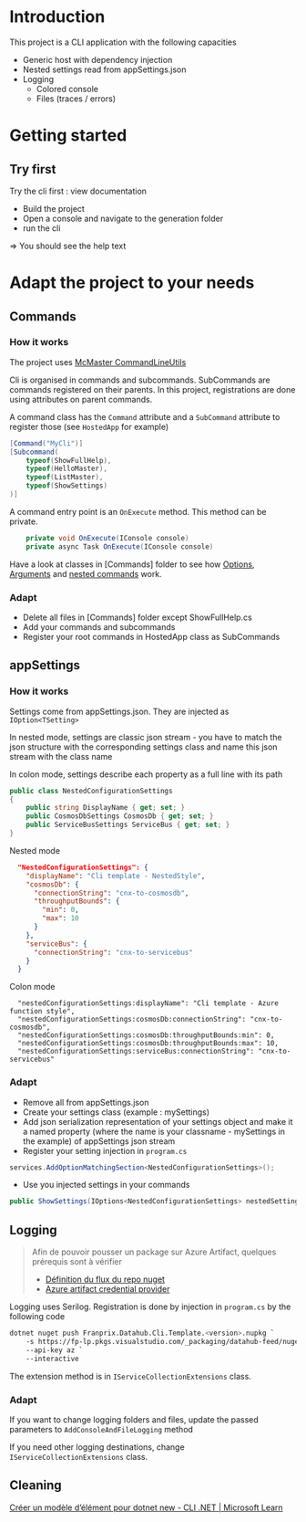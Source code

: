 ﻿# Introduction

This project is a CLI application with the following capacities

* Generic host with dependency injection
* Nested settings read from appSettings.json
* Logging
  * Colored console
  * Files (traces / errors)

# Getting started

## Try first

Try the cli first : view documentation

* Build the project
* Open a console and navigate to the generation folder
* run the cli

=> You should see the help text

# Adapt the project to your needs

## Commands

### How it works

The project uses [McMaster CommandLineUtils](https://natemcmaster.github.io/CommandLineUtils/)

Cli is organised in commands and subcommands. SubCommands are commands registered on their parents. In this project, registrations are done using attributes on parent commands.

A command class has the `Command` attribute and a `SubCommand` attribute to register those (see `HostedApp` for example)

```c#
[Command("MyCli")]
[Subcommand(
    typeof(ShowFullHelp),
    typeof(HelloMaster),
    typeof(ListMaster),
    typeof(ShowSettings)
)]
```

A command entry point is an `OnExecute` method. This method can be private.

```c#
    private void OnExecute(IConsole console)
    private async Task OnExecute(IConsole console)
```

Have a look at classes in [Commands] folder to see how [Options](https://natemcmaster.github.io/CommandLineUtils/docs/options.html?tabs=using-attributes), [Arguments](https://natemcmaster.github.io/CommandLineUtils/docs/arguments.html?tabs=using-attributes) and [nested commands](https://natemcmaster.github.io/CommandLineUtils/v3.0/api/McMaster.Extensions.CommandLineUtils.SubcommandAttribute.html) work.

### Adapt

* Delete all files in [Commands] folder except ShowFullHelp.cs
* Add your commands and subcommands
* Register your root commands in HostedApp class as SubCommands

## appSettings

### How it works

Settings come from appSettings.json. They are injected as `IOption<TSetting>`

In nested mode, settings are classic json stream - you have to match the json structure with the corresponding settings class and name this json stream with the class name

In colon mode, settings describe each property as a full line with its path

```c#
public class NestedConfigurationSettings
{
    public string DisplayName { get; set; }
    public CosmosDbSettings CosmosDb { get; set; }
    public ServiceBusSettings ServiceBus { get; set; }
}
```

Nested mode

```json
  "NestedConfigurationSettings": {
    "displayName": "Cli template - NestedStyle",
    "cosmosDb": {
      "connectionString": "cnx-to-cosmosdb",
      "throughputBounds": {
        "min": 0,
        "max": 10
      }
    },
    "serviceBus": {
      "connectionString": "cnx-to-servicebus"
    }
  }
```

Colon mode

```
  "nestedConfigurationSettings:displayName": "Cli template - Azure function style",
  "nestedConfigurationSettings:cosmosDb:connectionString": "cnx-to-cosmosdb",
  "nestedConfigurationSettings:cosmosDb:throughputBounds:min": 0,
  "nestedConfigurationSettings:cosmosDb:throughputBounds:max": 10,
  "nestedConfigurationSettings:serviceBus:connectionString": "cnx-to-servicebus"
```



### Adapt

* Remove all from appSettings.json
* Create your settings class (example : mySettings)
* Add json serialization representation of your settings object and make it a  named property (where the name is your classname - mySettings in the example) of appSettings json stream
* Register your setting injection in `program.cs`

```c#
services.AddOptionMatchingSection<NestedConfigurationSettings>();
```

* Use you injected settings in your commands

```c#
public ShowSettings(IOptions<NestedConfigurationSettings> nestedSettings)
```

## Logging

> Afin de pouvoir pousser un package sur Azure Artifact, quelques prérequis sont à vérifier
>
> * [Définition du flux du repo nuget](https://dev.azure.com/fp-lp/Datahub/_artifacts/feed/datahub-feed/connect/dotnet)
> * [Azure artifact credential provider](https://github.com/microsoft/artifacts-credprovider#azure-artifacts-credential-provider)

Logging uses Serilog. Registration is done by injection in `program.cs` by the following code

```bash
dotnet nuget push Franprix.Datahub.Cli.Template.<version>.nupkg `
	-s https://fp-lp.pkgs.visualstudio.com/_packaging/datahub-feed/nuget/v3/index.json `
	--api-key az `
	--interactive
```

The extension method is in `IServiceCollectionExtensions` class.

### Adapt

If you want to change logging folders and files, update the passed parameters to `AddConsoleAndFileLogging` method

If you need other logging destinations, change `IServiceCollectionExtensions` class.

## Cleaning

[Créer un modèle d’élément pour dotnet new - CLI .NET | Microsoft Learn](https://learn.microsoft.com/fr-fr/dotnet/core/tutorials/cli-templates-create-item-template)